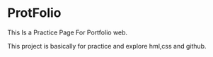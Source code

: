 # ProtFolio

This Is a Practice Page For Portfolio web.

This project is basically for practice and explore hml,css and github.
